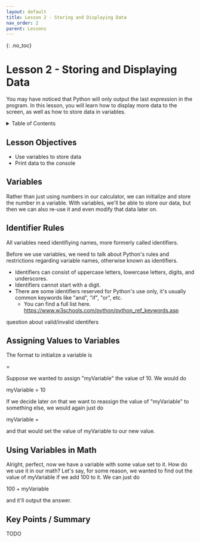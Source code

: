 ```yaml
---
layout: default
title: Lesson 2 - Storing and Displaying Data
nav_order: 2
parent: Lessons
---
```


{: .no_toc}  
# Lesson 2 - Storing and Displaying Data

You may have noticed that Python will only output the last expression in the program. In this lesson, you will learn how to display more data to the screen, as well as how to store data in variables.

<details markdown="block">
  <summary>
    Table of Contents
  </summary>
  {: .text-delta }
- TOC
{:toc}
</details>

## Lesson Objectives
- Use variables to store data
- Print data to the console

<!-- ## Lesson Video
The following video demonstrates each of the steps outlined below in text.

<iframe height="416" width="100%" allowfullscreen frameborder=0 src="https://echo360.ca/media/a65689c0-c35c-4f33-9c12-f0ac97883f54/public?autoplay=false&automute=false"></iframe>
[View original here.](https://echo360.ca/media/a65689c0-c35c-4f33-9c12-f0ac97883f54/public?autoplay=false&automute=false) -->

## Variables

Rather than just using numbers in our calculator, we can initialize and store the number in a variable. With variables, we'll be able to store our data, but then we can also re-use it and even modify that data later on.

## Identifier Rules

All variables need identifiying names, more formerly called identifiers.

Before we use variables, we need to talk about Python's rules and restrictions regarding variable names, otherwise known as identifiers.
- Identifiers can consist of uppercase letters, lowercase letters, digits, and underscores.
- Identifiers cannot start with a digit.
- There are some identifiers reserved for Python's use only, it's usually common keywords like "and", "if", "or", etc.
  - You can find a full list here. https://www.w3schools.com/python/python_ref_keywords.asp

question about valid/invalid identifers

## Assigning Values to Variables

The format to initialize a variable is

<identifier> = <value>

Suppose we wanted to assign "myVariable" the value of 10. We would do

myVariable = 10

If we decide later on that we want to reassign the value of "myVariable" to something else, we would again just do

myVariable = <new value>

and that would set the value of myVariable to our new value.

## Using Variables in Math

Alright, perfect, now we have a variable with some value set to it. How do we use it in our math? Let's say, for some reason, we wanted to find out the value of myVariable if we add 100 to it. We can just do

100 + myVariable

and it'll output the answer.

## Key Points / Summary
TODO
